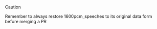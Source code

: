 > [!CAUTION]
> Remember to always restore 1600pcm_speeches to its original data form before merging a PR
